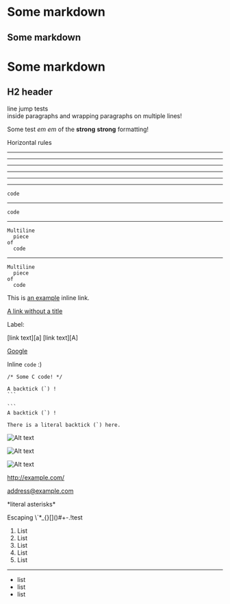 # Some markdown

## Some markdown ##

Some markdown
=============

H2 header
-

line jump tests  
inside paragraphs
and wrapping paragraphs
on
multiple
lines!

Some test _em_ *em* of the __strong__ **strong** formatting!

Horizontal rules

* * *

***

*****

- - -

---------------------------------------

---

	code

---

    code

---

    Multiline
      piece
    of
      code

---

	Multiline
	  piece
	of
	  code

This is [an example](http://example.com/ "Title") inline link.

[A link without a title](http://example.com/)

Label:

[id]: http://example.com/  "Optional Title Here"

[foo]: http://example.com/  "Optional Title Here"
[foo]: http://example.com/  'Optional Title Here'
[foo]: http://example.com/  (Optional Title Here)

[link text][a]
[link text][A]

[Google][]

[Google]: http://google.com/

Inline `code` :)

```
/* Some C code! */
```

````
A backtick (`) !
```

```
A backtick (`) !
````

``There is a literal backtick (`) here.``

![Alt text](/path/to/img.jpg)

![Alt text](/path/to/img.jpg "Optional title")

![Alt text][id]

[id]: url/to/image  "Optional title attribute"

<http://example.com/>

<address@example.com>

\*literal asterisks\*

Escaping \\\`\*\_\{\}\[\]\(\)\#\+\-\.\!test

1. List
2. List
3. List
4. List
5. List

---

* list
* list
* list
